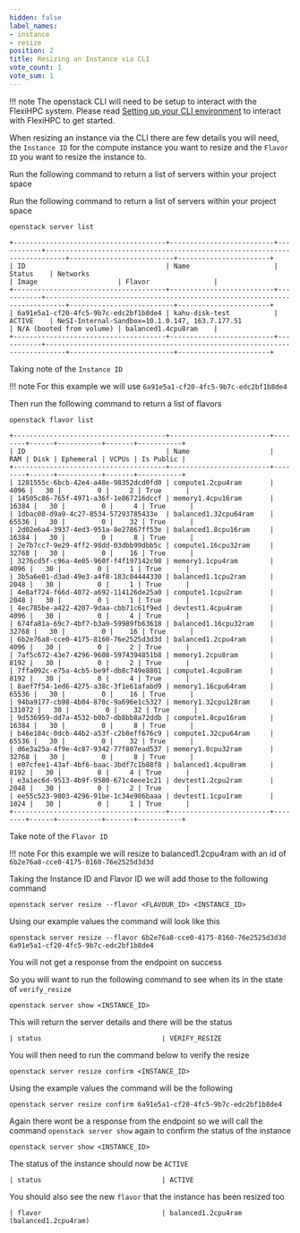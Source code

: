 ```yaml
---
hidden: false
label_names:
- instance
- resize
position: 2
title: Resizing an Instance via CLI
vote_count: 1
vote_sum: 1
---
```


!!! note
    The openstack CLI will need to be setup to interact with the FlexiHPC system. Please read [Setting up your CLI environment](../setting-up-your-CLI-environment/index.md) to interact with FlexiHPC to get started.

When resizing an instance via the CLI there are few details you will need, the `Instance ID` for the compute instance you want to resize and the `Flavor ID` you want to resize the instance to.

Run the following command to return a list of servers within your project space

Run the following command to return a list of servers within your project space

```
openstack server list
```

``` { .sh .no-copy }
+--------------------------------------+--------------------------+-----------+---------------------------------------------------------------------------+--------------------------+-----------------------+
| ID                                   | Name                     | Status    | Networks                                                                  | Image                    | Flavor                |
+--------------------------------------+--------------------------+-----------+---------------------------------------------------------------------------+--------------------------+-----------------------+
| 6a91e5a1-cf20-4fc5-9b7c-edc2bf1b8de4 | kahu-disk-test           | ACTIVE    | NeSI-Internal-Sandbox=10.1.0.147, 163.7.177.51                            | N/A (booted from volume) | balanced1.4cpu8ram    |
+--------------------------------------+--------------------------+-----------+---------------------------------------------------------------------------+--------------------------+-----------------------+
```

Taking note of the `Instance ID`

!!! note
    For this example we will use `6a91e5a1-cf20-4fc5-9b7c-edc2bf1b8de4`

Then run the following command to return a list of flavors

```
openstack flavor list
```

``` { .sh .no-copy }
+--------------------------------------+-------------------------+--------+------+-----------+-------+-----------+
| ID                                   | Name                    |    RAM | Disk | Ephemeral | VCPUs | Is Public |
+--------------------------------------+-------------------------+--------+------+-----------+-------+-----------+
| 1281555c-6bcb-42e4-a48e-98352dcd0fd0 | compute1.2cpu4ram       |   4096 |   30 |         0 |     2 | True      |
| 14505c86-765f-4971-a36f-1e867216dccf | memory1.4cpu16ram       |  16384 |   30 |         0 |     4 | True      |
| 1dbac08-d9a9-4c27-8534-57293785433e  | balanced1.32cpu64ram    |  65536 |   30 |         0 |    32 | True      |
| 2d02e6a4-3937-4ed3-951a-8e27867ff53e | balanced1.8cpu16ram     |  16384 |   30 |         0 |     8 | True      |
| 2e7b7cc7-9e29-4ff2-98dd-03dbb99dbb5c | compute1.16cpu32ram     |  32768 |   30 |         0 |    16 | True      |
| 3276cd5f-c96a-4e05-960f-f4f197142c98 | memory1.1cpu4ram        |   4096 |   30 |         0 |     1 | True      |
| 3b5a6e01-d3ad-49e3-a4f8-183c04444330 | balanced1.1cpu2ram      |   2048 |   30 |         0 |     1 | True      |
| 4e8af724-f66d-4072-a692-114126de25a0 | compute1.1cpu2ram       |   2048 |   30 |         0 |     1 | True      |
| 4ec785be-a422-4207-9daa-cbb71c61f9ed | devtest1.4cpu4ram       |   4096 |   30 |         0 |     4 | True      |
| 674fa81a-69c7-4bf7-b3a9-59989fb63618 | balanced1.16cpu32ram    |  32768 |   30 |         0 |    16 | True      |
| 6b2e76a8-cce0-4175-8160-76e2525d3d3d | balanced1.2cpu4ram      |   4096 |   30 |         0 |     2 | True      |
| 7af5c672-43e7-4296-9608-5974394851b8 | memory1.2cpu8ram        |   8192 |   30 |         0 |     2 | True      |
| 7ffa092c-e75a-4cb5-be9f-db8c749e8801 | compute1.4cpu8ram       |   8192 |   30 |         0 |     4 | True      |
| 8aef7f54-1ed6-4275-a38c-3f1e61afabd9 | memory1.16cpu64ram      |  65536 |   30 |         0 |    16 | True      |
| 94ba9177-cb98-4b04-870c-9a696e1c5327 | memory1.32cpu128ram     | 131072 |   30 |         0 |    32 | True      |
| 9d536959-dd7a-4532-b0b7-db8bb8a72ddb | compute1.8cpu16ram      |  16384 |   30 |         0 |     8 | True      |
| b46e184c-0dcb-44b2-a53f-c2b8eff676c9 | compute1.32cpu64ram     |  65536 |   30 |         0 |    32 | True      |
| d6e3a25a-4f9e-4c87-9342-77f807ead537 | memory1.8cpu32ram       |  32768 |   30 |         0 |     8 | True      |
| e07cfee1-43af-4bf6-baac-3bdf7c1b88f8 | balanced1.4cpu8ram      |   8192 |   30 |         0 |     4 | True      |
| e3a1ec6d-9513-4b9f-9580-671c4eee1c21 | devtest1.2cpu2ram       |   2048 |   30 |         0 |     2 | True      |
| ee55c523-9803-4296-91be-1c34e986baaa | devtest1.1cpu1ram       |   1024 |   30 |         0 |     1 | True      |
+--------------------------------------+-------------------------+--------+------+-----------+-------+-----------+
```

Take note of the `Flavor ID`

!!! note
    For this example we will resize to balanced1.2cpu4ram with an id of `6b2e76a8-cce0-4175-8160-76e2525d3d3d`

Taking the Instance ID and Flavor ID we will add those to the following command

```
openstack server resize --flavor <FLAVOUR_ID> <INSTANCE_ID>
```

Using our example values the command will look like this

```
openstack server resize --flavor 6b2e76a8-cce0-4175-8160-76e2525d3d3d 6a91e5a1-cf20-4fc5-9b7c-edc2bf1b8de4
```

You will not get a response from the endpoint on success

So you will want to run the following command to see when its in the state of `verify_resize`

```
openstack server show <INSTANCE_ID>
```

This will return the server details and there will be the status

``` { .sh .no-copy }
| status                              | VERIFY_RESIZE
```

You will then need to run the command below to verify the resize

```
openstack server resize confirm <INSTANCE_ID>
```

Using the example values the command will be the following

```
openstack server resize confirm 6a91e5a1-cf20-4fc5-9b7c-edc2bf1b8de4
```

Again there wont be a response from the endpoint so we will call the command `openstack server show` again to confirm the status of the instance

```
openstack server show <INSTANCE_ID>
```

The status of the instance should now be `ACTIVE`

``` { .sh .no-copy }
| status                              | ACTIVE
```

You should also see the new `flavor` that the instance has been resized too

``` { .sh .no-copy }
| flavor                              | balanced1.2cpu4ram (balanced1.2cpu4ram)
```